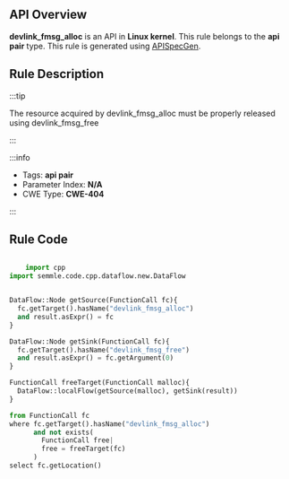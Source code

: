 ---
---


## API Overview
**devlink_fmsg_alloc** is an API in **Linux kernel**. This rule belongs to the **api pair** type. This rule is generated using [APISpecGen](../../tools/APISpecGen).
## Rule Description

:::tip

The resource acquired by devlink_fmsg_alloc must be properly released using devlink_fmsg_free

:::

:::info

- Tags: **api pair**
- Parameter Index: **N/A**
- CWE Type: **CWE-404**

:::

## Rule Code
```python

    import cpp
import semmle.code.cpp.dataflow.new.DataFlow


DataFlow::Node getSource(FunctionCall fc){
  fc.getTarget().hasName("devlink_fmsg_alloc")
  and result.asExpr() = fc
}

DataFlow::Node getSink(FunctionCall fc){
  fc.getTarget().hasName("devlink_fmsg_free")
  and result.asExpr() = fc.getArgument(0)
}

FunctionCall freeTarget(FunctionCall malloc){
  DataFlow::localFlow(getSource(malloc), getSink(result))
}

from FunctionCall fc
where fc.getTarget().hasName("devlink_fmsg_alloc")
      and not exists(
        FunctionCall free| 
        free = freeTarget(fc)
      )
select fc.getLocation()

    
```